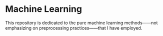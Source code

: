 # Machine Learning
This repository is dedicated to the pure machine learning methods——not emphasizing on preprocessing practices——that I have employed.
